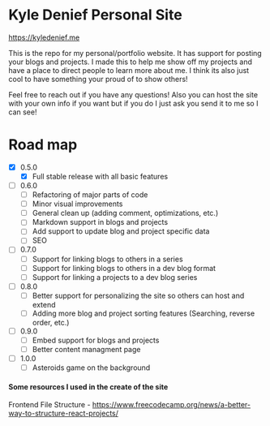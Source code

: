 # Kyle Denief Personal Site 
https://kyledenief.me

This is the repo for my personal/portfolio website. It has support for posting your blogs and projects. I made this to help me show off my projects and have a place to direct people to learn more about me. I think its also just cool to have something your proud of to show others!

Feel free to reach out if you have any questions! Also you can host the site with your own info if you want but if you do I just ask you send it to me so I can see!

# Road map
- [x] 0.5.0
  - [x] Full stable release with all basic features
- [ ] 0.6.0
  - [ ] Refactoring of major parts of code
  - [ ] Minor visual improvements
  - [ ] General clean up (adding comment, optimizations, etc.)
  - [ ] Markdown support in blogs and projects
  - [ ] Add support to update blog and project specific data
  - [ ] SEO
- [ ] 0.7.0
  - [ ] Support for linking blogs to others in a series
  - [ ] Support for linking blogs to others in a dev blog format
  - [ ] Support for linking a projects to a dev blog series
- [ ] 0.8.0
  - [ ] Better support for personalizing the site so others can host and extend
  - [ ] Adding more blog and project sorting features (Searching, reverse order, etc.)
- [ ] 0.9.0
  - [ ] Embed support for blogs and projects
  - [ ] Better content managment page
- [ ] 1.0.0
  - [ ] Asteroids game on the background

#### Some resources I used in the create of the site
Frontend File Structure - https://www.freecodecamp.org/news/a-better-way-to-structure-react-projects/
